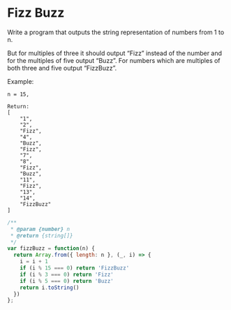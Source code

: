 # Fizz Buzz

Write a program that outputs the string representation of numbers from 1 to n.

But for multiples of three it should output “Fizz” instead of the number and for the multiples of five output “Buzz”. For numbers which are multiples of both three and five output “FizzBuzz”.

Example:

    n = 15,

    Return:
    [
        "1",
        "2",
        "Fizz",
        "4",
        "Buzz",
        "Fizz",
        "7",
        "8",
        "Fizz",
        "Buzz",
        "11",
        "Fizz",
        "13",
        "14",
        "FizzBuzz"
    ]


```JavaScript
/**
 * @param {number} n
 * @return {string[]}
 */
var fizzBuzz = function(n) {
  return Array.from({ length: n }, (_, i) => {
    i = i + 1
    if (i % 15 === 0) return 'FizzBuzz'
    if (i % 3 === 0) return 'Fizz'
    if (i % 5 === 0) return 'Buzz'
    return i.toString()
  })
};
```